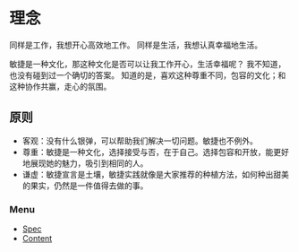 # 理念

同样是工作，我想开心高效地工作。
同样是生活，我想认真幸福地生活。

敏捷是一种文化，那这种文化是否可以让我工作开心，生活幸福呢？
我不知道，也没有碰到过一个确切的答案。
知道的是，喜欢这种尊重不同，包容的文化；和这种协作共赢，走心的氛围。

## 原则

* 客观：没有什么银弹，可以帮助我们解决一切问题。敏捷也不例外。
* 尊重：敏捷是一种文化，选择接受与否，在于自己。选择包容和开放，能更好地展现她的魅力，吸引到相同的人。
* 谦虚：敏捷宣言是土壤，敏捷实践就像是大家推荐的种植方法，如何种出甜美的果实，仍然是一件值得去做的事。

### Menu

- [Spec](spec.md)
- [Content](content.md)
